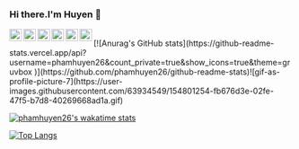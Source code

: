 ### Hi there.I'm Huyen 👋
<a target="_blank" href="https://www.linkedin.com/in/aryclenio-barros-060322135/">
  <img align="left" alt="LinkdeIN" width="22px" src="https://cdn.jsdelivr.net/npm/simple-icons@v3/icons/linkedin.svg" />
</a>
<a target="_blank" href="https://api.whatsapp.com/send?phone=5584999828379">
  <img align="left" alt="Whatsapp" width="22px" src="https://cdn.jsdelivr.net/npm/simple-icons@v3/icons/whatsapp.svg" />
</a>
<a target="_blank" href="https://www.instagram.com/ary.clenio/">
  <img align="left" alt="Instagram" width="22px" src="https://cdn.jsdelivr.net/npm/simple-icons@v3/icons/instagram.svg" />
</a>
<a target="_blank" href="https://dev.to/aryclenio/">
  <img align="left" alt="Devto" width="22px" src="https://cdn.jsdelivr.net/npm/simple-icons@v3/icons/dev-dot-to.svg" />
</a>
<a target="_blank" href="mailto:arycleniobarros@gmail.com">
  <img align="left" alt="Gmail" width="22px" src="https://cdn.jsdelivr.net/npm/simple-icons@v3/icons/gmail.svg" />
</a>
<a target="_blank" href="https://fb.com/aryxb">
  <img align="left" alt="Facebook" width="22px" src="https://cdn.jsdelivr.net/npm/simple-icons@v3/icons/facebook.svg" />
</a>
<br>
<!-- This is my stats github -->
<div>
[![Anurag's GitHub stats](https://github-readme-stats.vercel.app/api?username=phamhuyen26&count_private=true&show_icons=true&theme=gruvbox )](https://github.com/phamhuyen26/github-readme-stats)![gif-as-profile-picture-7](https://user-images.githubusercontent.com/63934549/154801254-fb676d3e-02fe-47f5-b7d8-40269668ad1a.gif)
</div>

<!--This is my activity in the week-->
[![phamhuyen26's wakatime stats](https://github-readme-stats.vercel.app/api/wakatime?username=phamhuyen26&show_icons=true&theme=gruvbox)](https://github.com/phamhuyen26/github-readme-stats)

<!-- This is all language I used -->
[![Top Langs](https://github-readme-stats.vercel.app/api/top-langs/?username=phamhuyen26&layout=compact&show_icons=true&theme=gruvbox)](https://github.com/phamhuyen26/github-readme-stats)


<!-- this is repo pinned -->
<!-- [![Readme Card](https://github-readme-stats.vercel.app/api/pin/?username=phamhuyen26&repo=DEMO_PMCC_ONLINE&show_owner=true&show_icons=true&theme=gruvbox)](https://github.com/phamhuyen26/github-readme-stats)
[![Readme Card](https://github-readme-stats.vercel.app/api/pin/?username=phamhuyen26&repo=DEMO_PMCC_ONLINE&show_owner=true&show_icons=true&theme=gruvbox)](https://github.com/phamhuyen26/DEMO_PMCC_ONLINE)
[![Readme Card](https://github-readme-stats.vercel.app/api/pin/?username=phamhuyen26&repo=Database-PMCCOnline&show_owner=true&show_icons=true&theme=gruvbox)](https://github.com/phamhuyen26/Database-PMCCOnline)
[![Readme Card](https://github-readme-stats.vercel.app/api/pin/?username=phamhuyen26&repo=Practice_html_css&show_owner=true&show_icons=true&theme=gruvbox)](https://github.com/phamhuyen26/Practice_html_css) -->

<!--
**phamhuyen26/phamhuyen26** is a ✨ _special_ ✨ repository because its `README.md` (this file) appears on your GitHub profile.

Here are some ideas to get you started:

- 🔭 I’m currently working on ...
- 🌱 I’m currently learning ...
- 👯 I’m looking to collaborate on ...
- 🤔 I’m looking for help with ...
- 💬 Ask me about ...
- 📫 How to reach me: ...
- 😄 Pronouns: ...
- ⚡ Fun fact: ...
-->
